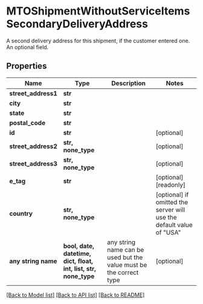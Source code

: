 # MTOShipmentWithoutServiceItemsSecondaryDeliveryAddress

A second delivery address for this shipment, if the customer entered one. An optional field.

## Properties
Name | Type | Description | Notes
------------ | ------------- | ------------- | -------------
**street_address1** | **str** |  | 
**city** | **str** |  | 
**state** | **str** |  | 
**postal_code** | **str** |  | 
**id** | **str** |  | [optional] 
**street_address2** | **str, none_type** |  | [optional] 
**street_address3** | **str, none_type** |  | [optional] 
**e_tag** | **str** |  | [optional] [readonly] 
**country** | **str, none_type** |  | [optional]  if omitted the server will use the default value of "USA"
**any string name** | **bool, date, datetime, dict, float, int, list, str, none_type** | any string name can be used but the value must be the correct type | [optional]

[[Back to Model list]](../README.md#documentation-for-models) [[Back to API list]](../README.md#documentation-for-api-endpoints) [[Back to README]](../README.md)


